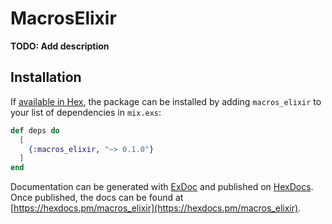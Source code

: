 # MacrosElixir

**TODO: Add description**

## Installation

If [available in Hex](https://hex.pm/docs/publish), the package can be installed
by adding `macros_elixir` to your list of dependencies in `mix.exs`:

```elixir
def deps do
  [
    {:macros_elixir, "~> 0.1.0"}
  ]
end
```

Documentation can be generated with [ExDoc](https://github.com/elixir-lang/ex_doc)
and published on [HexDocs](https://hexdocs.pm). Once published, the docs can
be found at [https://hexdocs.pm/macros_elixir](https://hexdocs.pm/macros_elixir).

